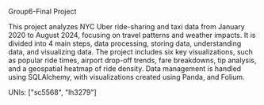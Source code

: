 Group6-Final Project

This project analyzes NYC Uber ride-sharing and taxi data from January 2020 to August 2024, focusing on travel patterns and weather impacts. It is divided into 4 main steps, data processing, storing data,  understanding data, and visualizing data. The project includes six key visualizations, such as popular ride times, airport drop-off trends, fare breakdowns, tip analysis, and a geospatial heatmap of ride density. Data management is handled using SQLAlchemy, with visualizations created using Panda, and Folium. 

UNIs: ["sc5568", "lh3279"]